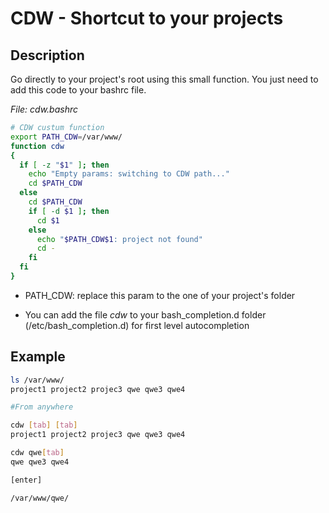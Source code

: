 # CDW - Shortcut to your projects

## Description

Go directly to your project's root using this small function. You just need to add this code to your bashrc file.

_File: cdw.bashrc_

```bash
# CDW custum function
export PATH_CDW=/var/www/
function cdw 
{
  if [ -z "$1" ]; then
    echo "Empty params: switching to CDW path..."
    cd $PATH_CDW
  else
    cd $PATH_CDW
    if [ -d $1 ]; then
      cd $1
    else
      echo "$PATH_CDW$1: project not found"
      cd -
    fi
  fi  
}  
```

* PATH_CDW: replace this param to the one of your project's folder

* You can add the file _cdw_ to your bash_completion.d folder (/etc/bash_completion.d) for first level autocompletion

## Example

```bash
ls /var/www/
project1 project2 projec3 qwe qwe3 qwe4

#From anywhere

cdw [tab] [tab]
project1 project2 projec3 qwe qwe3 qwe4

cdw qwe[tab]
qwe qwe3 qwe4

[enter]

/var/www/qwe/

```
